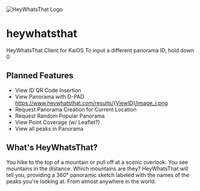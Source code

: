 ![HeyWhatsThat Logo](http://www.heywhatsthat.com/images/hwt-logo-293-58.jpg)
# heywhatsthat
HeyWhatsThat Client for KaiOS
To input a different panorama ID, hold down 0

## Planned Features
- View ID QR Code Insertion
- View Panorama with D-PAD https://www.heywhatsthat.com/results/{ViewID}/image_j.png 
- Request Panorama Creation for Current Location
- Request Random Popular Panorama
- View Point Coverage (w/ Leaflet?)
- View all peaks in Panorama


## What's HeyWhatsThat?
You hike to the top of a mountain or pull off at a scenic overlook. You see mountains in the distance. Which mountains are they? HeyWhatsThat will tell you, providing a 360° panoramic sketch labeled with the names of the peaks you're looking at. From almost anywhere in the world. 
